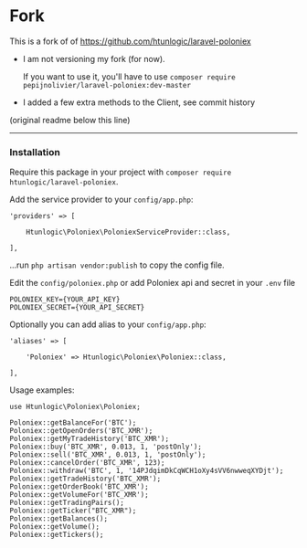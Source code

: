 # Fork

This is a fork of  of https://github.com/htunlogic/laravel-poloniex

- I am not versioning my fork (for now). 

  If you want to use it, you'll have to use `composer require pepijnolivier/laravel-poloniex:dev-master`
- I added a few extra methods to the Client, see commit history


(original readme below this line)


---



### Installation

Require this package in your project with `composer require htunlogic/laravel-poloniex`.

Add the service provider to your `config/app.php`:
 
 ``` 
 'providers' => [
 
     Htunlogic\Poloniex\PoloniexServiceProvider::class,
     
 ],
 ```
 
...run `php artisan vendor:publish` to copy the config file.

Edit the `config/poloniex.php` or add Poloniex api and secret in your `.env` file

```
POLONIEX_KEY={YOUR_API_KEY}
POLONIEX_SECRET={YOUR_API_SECRET}

```

Optionally you can add alias to your `config/app.php`:

```    
'aliases' => [
           
    'Poloniex' => Htunlogic\Poloniex\Poloniex::class,
           
],
```

Usage examples: 
``` 
use Htunlogic\Poloniex\Poloniex;
```
``` 
Poloniex::getBalanceFor('BTC');
Poloniex::getOpenOrders('BTC_XMR');
Poloniex::getMyTradeHistory('BTC_XMR');
Poloniex::buy('BTC_XMR', 0.013, 1, 'postOnly');
Poloniex::sell('BTC_XMR', 0.013, 1, 'postOnly');
Poloniex::cancelOrder('BTC_XMR', 123);
Poloniex::withdraw('BTC', 1, '14PJdqimDkCqWCH1oXy4sVV6nwweqXYDjt');
Poloniex::getTradeHistory('BTC_XMR');
Poloniex::getOrderBook('BTC_XMR');
Poloniex::getVolumeFor('BTC_XMR');
Poloniex::getTradingPairs();
Poloniex::getTicker("BTC_XMR");
Poloniex::getBalances();
Poloniex::getVolume();
Poloniex::getTickers();
```
